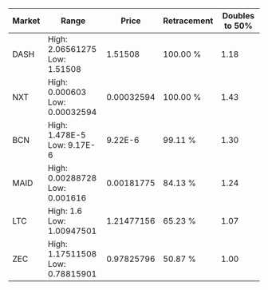 | Market | Range | Price| Retracement | Doubles to 50% |
| --- | --- | --- | --- | --- |
| DASH | High: 2.06561275<br />Low: 1.51508 | 1.51508 | 100.00 % | 1.18 |
| NXT | High: 0.000603<br />Low: 0.00032594 | 0.00032594 | 100.00 % | 1.43 |
| BCN | High: 1.478E-5<br />Low: 9.17E-6 | 9.22E-6 | 99.11 % | 1.30 |
| MAID | High: 0.00288728<br />Low: 0.001616 | 0.00181775 | 84.13 % | 1.24 |
| LTC | High: 1.6<br />Low: 1.00947501 | 1.21477156 | 65.23 % | 1.07 |
| ZEC | High: 1.17511508<br />Low: 0.78815901 | 0.97825796 | 50.87 % | 1.00 |
